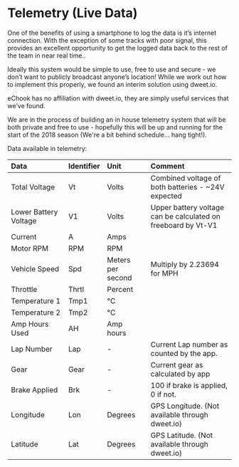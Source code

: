 # Telemetry \(Live Data\)

One of the benefits of using a smartphone to log the data is it’s internet connection. With the exception of some tracks with poor signal, this provides an excellent opportunity to get the logged data back to the rest of the team in near real time..

Ideally this system would be simple to use, free to use and secure - we don’t want to publicly broadcast anyone’s location! While we work out how to implement this properly, we found an interim solution using dweet.io.

eChook has no affiliation with dweet.io, they are simply useful services that we’ve found.

We are in the process of building an in house telemetry system that will be both private and free to use - hopefully this will be up and running for the start of the 2018 season \(We're a bit behind schedule... hang tight!\).

Data available in telemetry:

| **Data** | **Identifier** | **Unit** | **Comment** |
| :--- | :--- | :--- | :--- |
| Total Voltage | Vt | Volts | Combined voltage of both batteries - ~24V expected |
| Lower Battery Voltage | V1 | Volts | Upper battery voltage can be calculated on freeboard by Vt-V1 |
| Current | A | Amps |  |
| Motor RPM | RPM | RPM |  |
| Vehicle Speed | Spd | Meters per second | Multiply by 2.23694 for MPH |
| Throttle | Thrtl | Percent |  |
| Temperature 1 | Tmp1 | °C |  |
| Temperature 2 | Tmp2 | °C |  |
| Amp Hours Used | AH | Amp hours |  |
| Lap Number | Lap | - | Current Lap number as counted by the app. |
| Gear | Gear | - | Current gear as calculated by app |
| Brake Applied | Brk | - | 100 if brake is applied, 0 if not. |
| Longitude | Lon | Degrees | GPS Longitude. \(Not available through dweet.io\) |
| Latitude | Lat | Degrees | GPS Latitude. \(Not available through dweet.io\) |

